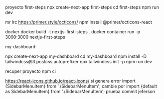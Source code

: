 proyecto first-steps
npx create-next-app first-steps
cd first-steps 
npm run dev

mr
lrc
https://primer.style/octicons/
npm install @primer/octicons-react

docker
docker build -t nextjs-first-steps .
docker container run -p 3000:3000 nextjs-first-steps

my-dashboard

npx create-next-app my-dashboard
cd my-dashboard
npm install -D tailwindcss@3 postcss autoprefixer
npx tailwindcss init -p
npm run dev

recuper proyecto npm ci

https://react-icons.github.io/react-icons/
si genera error import {SidebarMenuItem} from './SidebarMenuItem';
cambie por import {default as SidebarMenuItem} from './SidebarMenuItem';
prueba commit jeferson
